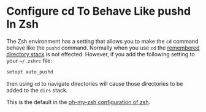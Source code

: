 # Configure cd To Behave Like pushd In Zsh

The Zsh environment has a setting that allows you to make the `cd` command
behave like the `pushd` command. Normally when you use `cd` the [remembered
directory stack](list-the-stack-of-remembered-directories.md) is not
effected. However, if you add the following setting to your `~/.zshrc` file:

```bash
setopt auto_pushd
```

then using `cd` to navigate directories will cause those directories to be
added to the `dirs` stack.

This is the default in the [oh-my-zsh configuration of
zsh](https://github.com/robbyrussell/oh-my-zsh/blob/master/lib/directories.zsh#L2).
